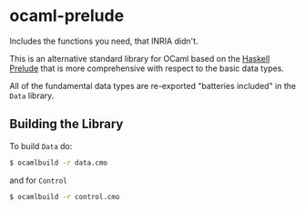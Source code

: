 ocaml-prelude
=============

Includes the functions you need, that INRIA didn't.

This is an alternative standard library for OCaml based on the
[Haskell Prelude](https://hackage.haskell.org/package/base-4.7.0.2/docs/Prelude.html)
that is more comprehensive with respect to the basic data types.

All of the fundamental data types are re-exported "batteries included"
in the `Data` library.

## Building the Library

To build `Data` do:
```bash
$ ocamlbuild -r data.cmo
```
and for `Control`
```bash
$ ocamlbuild -r control.cmo
```

